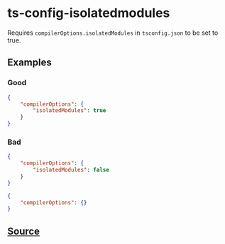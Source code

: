 # ts-config-isolatedmodules

Requires `compilerOptions.isolatedModules` in `tsconfig.json` to be set to true.

## Examples

### Good

```json
{
    "compilerOptions": {
        "isolatedModules": true
    }
}
```

### Bad

```json
{
    "compilerOptions": {
        "isolatedModules": false
    }
}
```

```json
{
    "compilerOptions": {}
}
```

## [Source](https://azuresdkspecs.z5.web.core.windows.net/TypeScriptSpec.html#ts-config-isolatedmodules)

